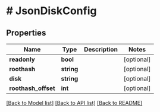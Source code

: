 # # JsonDiskConfig

## Properties

Name | Type | Description | Notes
------------ | ------------- | ------------- | -------------
**readonly** | **bool** |  | [optional]
**roothash** | **string** |  | [optional]
**disk** | **string** |  | [optional]
**roothash_offset** | **int** |  | [optional]

[[Back to Model list]](../../README.md#models) [[Back to API list]](../../README.md#endpoints) [[Back to README]](../../README.md)

